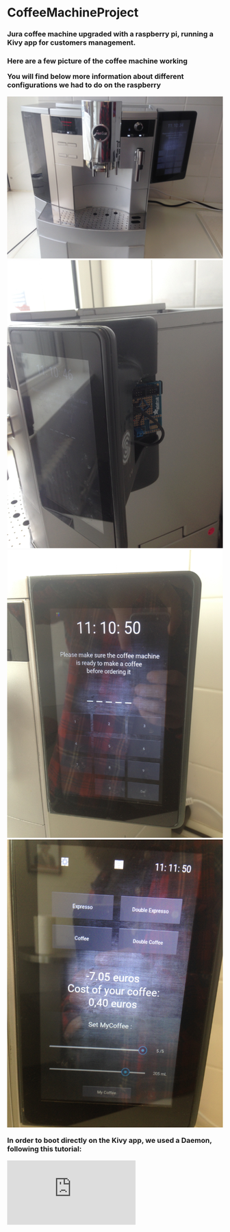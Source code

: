 # CoffeeMachineProject
<h3>
	Jura coffee machine upgraded with a raspberry pi, running a Kivy app for customers management.
<h3>


Here are a few picture of the coffee machine working 


You will find below more information about different configurations we had to do on the raspberry

![ScreenShot](/Data/ImgReadMe/IMG_1636.JPG?raw=true )
![ScreenShot](/Data/ImgReadMe/IMG_1637.JPG?raw=true )
![ScreenShot](/Data/ImgReadMe/IMG_1638.JPG?raw=true )
![ScreenShot](/Data/ImgReadMe/IMG_1639.JPG?raw=true )



In order to boot directly on the Kivy app, we used a Daemon, following this tutorial:

![weblink](http://www.stuffaboutcode.com/2012/06/raspberry-pi-run-program-at-startup.html)

